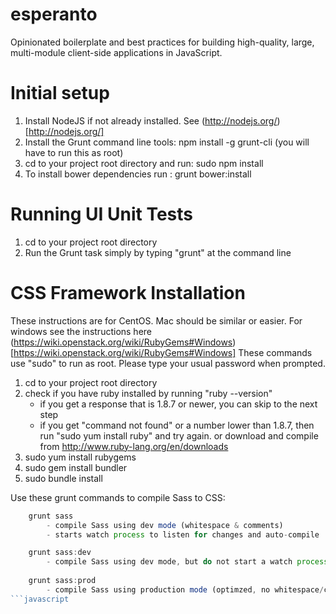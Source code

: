 esperanto
=========

Opinionated boilerplate and best practices for building high-quality, large, multi-module client-side applications in JavaScript.


Initial setup
===============

1. Install NodeJS if not already installed.  See (http://nodejs.org/)[http://nodejs.org/]
2. Install the Grunt command line tools:  npm install -g grunt-cli (you will have to run this as root) 
3. cd to your project root directory and run: sudo npm install
4. To install bower dependencies run : grunt bower:install


Running UI Unit Tests
===============
1. cd to your project root directory
2. Run the Grunt task simply by typing "grunt" at the command line


CSS Framework Installation
===============
These instructions are for CentOS. Mac should be similar or easier. For windows see the instructions here (https://wiki.openstack.org/wiki/RubyGems#Windows)[https://wiki.openstack.org/wiki/RubyGems#Windows]
These commands use "sudo" to run as root. Please type your usual password when prompted.
1) cd to your project root directory 
2) check if you have ruby installed by running "ruby --version"
   - if you get a response that is 1.8.7 or newer, you can skip to the next step
   - if you get "command not found" or a number lower than 1.8.7, then run "sudo yum install ruby" and try again. or download and compile from http://www.ruby-lang.org/en/downloads
3) sudo yum install rubygems
4) sudo gem install bundler
5) sudo bundle install

Use these grunt commands to compile Sass to CSS:

```javascript
	grunt sass
		- compile Sass using dev mode (whitespace & comments)
		- starts watch process to listen for changes and auto-compile

	grunt sass:dev
		- compile Sass using dev mode, but do not start a watch process   
  
	grunt sass:prod
		- compile Sass using production mode (optimzed, no whitespace/comments
```javascript



